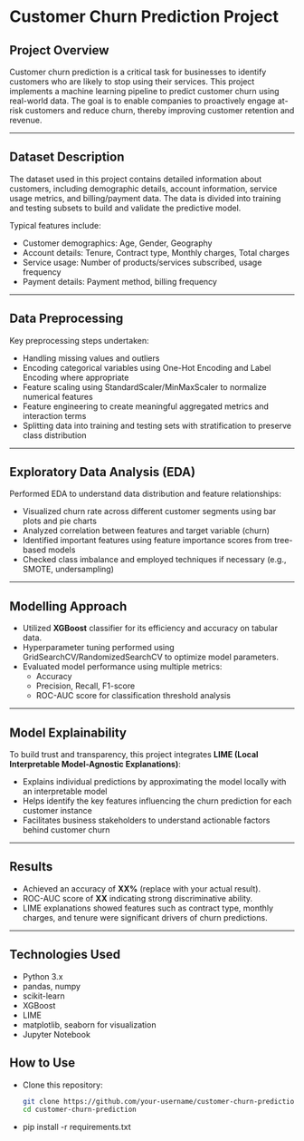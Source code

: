 # Customer Churn Prediction Project

## Project Overview

Customer churn prediction is a critical task for businesses to identify customers who are likely to stop using their services. This project implements a machine learning pipeline to predict customer churn using real-world data. The goal is to enable companies to proactively engage at-risk customers and reduce churn, thereby improving customer retention and revenue.

---

## Dataset Description

The dataset used in this project contains detailed information about customers, including demographic details, account information, service usage metrics, and billing/payment data. The data is divided into training and testing subsets to build and validate the predictive model.

Typical features include:

- Customer demographics: Age, Gender, Geography
- Account details: Tenure, Contract type, Monthly charges, Total charges
- Service usage: Number of products/services subscribed, usage frequency
- Payment details: Payment method, billing frequency

---

## Data Preprocessing

Key preprocessing steps undertaken:

- Handling missing values and outliers
- Encoding categorical variables using One-Hot Encoding and Label Encoding where appropriate
- Feature scaling using StandardScaler/MinMaxScaler to normalize numerical features
- Feature engineering to create meaningful aggregated metrics and interaction terms
- Splitting data into training and testing sets with stratification to preserve class distribution

---

## Exploratory Data Analysis (EDA)

Performed EDA to understand data distribution and feature relationships:

- Visualized churn rate across different customer segments using bar plots and pie charts
- Analyzed correlation between features and target variable (churn)
- Identified important features using feature importance scores from tree-based models
- Checked class imbalance and employed techniques if necessary (e.g., SMOTE, undersampling)

---

## Modelling Approach

- Utilized **XGBoost** classifier for its efficiency and accuracy on tabular data.
- Hyperparameter tuning performed using GridSearchCV/RandomizedSearchCV to optimize model parameters.
- Evaluated model performance using multiple metrics:
  - Accuracy
  - Precision, Recall, F1-score
  - ROC-AUC score for classification threshold analysis

---

## Model Explainability

To build trust and transparency, this project integrates **LIME (Local Interpretable Model-Agnostic Explanations)**:

- Explains individual predictions by approximating the model locally with an interpretable model
- Helps identify the key features influencing the churn prediction for each customer instance
- Facilitates business stakeholders to understand actionable factors behind customer churn

---

## Results

- Achieved an accuracy of **XX%** (replace with your actual result).
- ROC-AUC score of **XX** indicating strong discriminative ability.
- LIME explanations showed features such as contract type, monthly charges, and tenure were significant drivers of churn predictions.

---

## Technologies Used

- Python 3.x
- pandas, numpy
- scikit-learn
- XGBoost
- LIME
- matplotlib, seaborn for visualization
- Jupyter Notebook

## How to Use

- Clone this repository:
   ```bash
   git clone https://github.com/your-username/customer-churn-prediction.git
   cd customer-churn-prediction
- pip install -r requirements.txt
